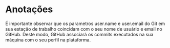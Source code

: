 # Anotações
É importante observar que os parametros user.name e user.email do Git em sua estação de trabalho coincidam com o seu nome de usuário e email no GitHub. Deste modo, GitHub associará os commits executados na sua máquina com o seu perfil na plataforma.
